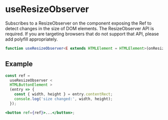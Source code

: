 # useResizeObserver

Subscribes to a ResizeObserver on the component exposing the Ref to detect changes in the size of DOM elements.
The ResizeObserver API is required. If you are targeting browsers that do not support that API, please add polyfill appropriately.

```typescript
function useResizeObserver<E extends HTMLElement = HTMLElement>(onResize: OnResize): EffectRef<E>;
```

## Example

```jsx
const ref =
  useResizeObserver <
  HTMLButtonElement >
  (entry => {
    const { width, height } = entry.contentRect;
    console.log('size changed:', width, height);
  });

<button ref={ref}>...</button>;
```
